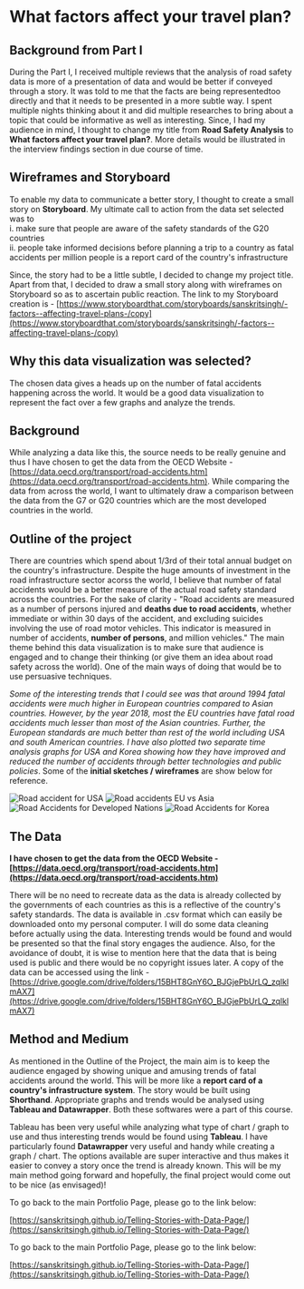 # What factors affect your travel plan?

## Background from Part I
During the Part I, I received multiple reviews that the analysis of road safety data is more of a presentation of data and would be better if conveyed through a story. It was told to me that the facts are being representedtoo directly and that it needs to be presented in a more subtle way. I spent multiple nights thinking about it and did multiple researches to bring about a topic that could be informative as well as interesting. Since, I had my audience in mind, I thought to change my title from **Road Safety Analysis** to **What factors affect your travel plan?**. More details would be illustrated in the interview findings section in due course of time. 


## Wireframes and Storyboard
To enable my data to communicate a better story, I thought to create a small story on **Storyboard**. My ultimate call to action from the data set selected was to   
  i. make sure that people are aware of the safety standards of the G20 countries  
  ii. people take informed decisions before planning a trip to a country as fatal accidents per million people is a report card of the country's infrastructure  

Since, the story had to be a little subtle, I decided to change my project title. Apart from that, I decided to draw a small story along with wireframes on Storyboard so as to ascertain public reaction. The link to my Storyboard creation is - [https://www.storyboardthat.com/storyboards/sanskritsingh/-factors--affecting-travel-plans-/copy](https://www.storyboardthat.com/storyboards/sanskritsingh/-factors--affecting-travel-plans-/copy)







## Why this data visualization was selected?
The chosen data gives a heads up on the number of fatal accidents happening across the world. It would be a good data visualization to represent the fact over a few graphs and analyze the trends.

## Background
While analyzing a data like this, the source needs to be really genuine and thus I have chosen to get the data from the OECD Website - [https://data.oecd.org/transport/road-accidents.htm](https://data.oecd.org/transport/road-accidents.htm). While comparing the data from across the world, I want to ultimately draw a comparison between the data from the G7 or G20 countries which are the most developed countries in the world.

## Outline of the project
There are countries which spend about 1/3rd of their total annual budget on the country's infrastructure. Despite the huge amounts of investment in the road infrastructure sector acorss the world, I believe that number of fatal accidents would be a better measure of the actual road safety standard across the countries. For the sake of clarity - "Road accidents are measured as a number of persons injured and **deaths due to road accidents**, whether immediate or within 30 days of the accident, and excluding suicides involving the use of road motor vehicles. This indicator is measured in number of accidents, **number of persons**, and million vehicles." The main theme behind this data visualization is to make sure that audience is engaged and to change their thinking (or give them an idea about road safety across the world). One of the main ways of doing that would be to use persuasive techniques. 

*Some of the interesting trends that I could see was that around 1994 fatal accidents were much higher in European countries compared to Asian countries. However, by the year 2018, most the EU countries have fatal road accidents much lesser than most of the Asian countries. Further, the European standards are much better than rest of the world including USA and south American countries. I have also plotted two separate time analysis graphs for USA and Korea showing how they have improved and reduced the number of accidents through better technologies and public policies*. Some of the **initial sketches / wireframes** are show below for reference.

![Road accident for USA](https://user-images.githubusercontent.com/78463682/109402817-e6a19780-7926-11eb-8815-8802cc2400d0.jpg)
![Road accidents EU vs Asia](https://user-images.githubusercontent.com/78463682/109402819-e903f180-7926-11eb-9f6d-87fc4c7b2669.jpg)
![Road Accidents for Developed Nations](https://user-images.githubusercontent.com/78463682/109402822-e99c8800-7926-11eb-880a-1479826e6b57.jpg)
![Road Accidents for Korea](https://user-images.githubusercontent.com/78463682/109402823-eacdb500-7926-11eb-8b15-0a9807ddc0d6.jpg)

## The Data
**I have chosen to get the data from the OECD Website - [https://data.oecd.org/transport/road-accidents.htm](https://data.oecd.org/transport/road-accidents.htm)**

There will be no need to recreate data as the data is already collected by the governments of each countries as this is a reflective of the country's safety standards. The data is available in .csv format which can easily be downloaded onto my personal computer. I will do some data cleaning before actually using the data. Interesting trends would be found and would be presented so that the final story engages the audience. Also, for the avoidance of doubt, it is wise to mention here that the data that is being used is public and there would be no copyright issues later. A copy of the data can be accessed using the link - [https://drive.google.com/drive/folders/15BHT8GnY6O_BJGjePbUrLQ_zqlklmAX7](https://drive.google.com/drive/folders/15BHT8GnY6O_BJGjePbUrLQ_zqlklmAX7)

## Method and Medium
As mentioned in the Outline of the Project, the main aim is to keep the audience engaged by showing unique and amusing trends of fatal accidents around the world. This will be more like a **report card of a country's infrastructure system**. The story would be built using **Shorthand**. Appropriate graphs and trends would be analysed using **Tableau and Datawrapper**. Both these softwares were a part of this course. 

Tableau has been very useful while analyzing what type of chart / graph to use and thus interesting trends would be found using **Tableau**. I have particularly found **Datawrapper** very useful and handy while creating a graph / chart. The options available are super interactive and thus makes it easier to convey a story once the trend is already known. This will be my main method going forward and hopefully, the final project would come out to be nice (as envisaged)!


To go back to the main Portfolio Page, please go to the link below:

[https://sanskritsingh.github.io/Telling-Stories-with-Data-Page/](https://sanskritsingh.github.io/Telling-Stories-with-Data-Page/)




To go back to the main Portfolio Page, please go to the link below:

[https://sanskritsingh.github.io/Telling-Stories-with-Data-Page/](https://sanskritsingh.github.io/Telling-Stories-with-Data-Page/)
